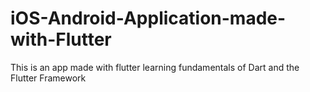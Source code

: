 # iOS-Android-Application-made-with-Flutter
This is an app made with flutter learning fundamentals of Dart and the Flutter Framework
